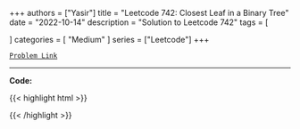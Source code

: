 
+++
authors = ["Yasir"]
title = "Leetcode 742: Closest Leaf in a Binary Tree"
date = "2022-10-14"
description = "Solution to Leetcode 742"
tags = [
    
]
categories = [
    "Medium"
]
series = ["Leetcode"]
+++



[`Problem Link`](https://leetcode.com/problems/closest-leaf-in-a-binary-tree/description/)

---

**Code:**

{{< highlight html >}}

{{< /highlight >}}

